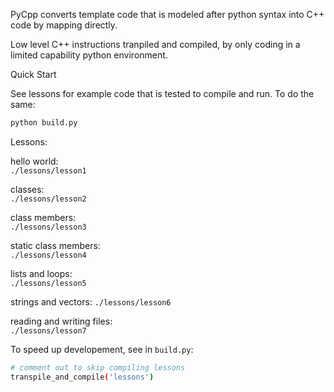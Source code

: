 
PyCpp converts template code that is modeled 
after python syntax into C++ code by mapping directly.

Low level C++ instructions tranpiled and compiled, by only coding in a 
limited capability python environment. 

Quick Start

See lessons for example code that is tested to compile
and run. To do the same:
```bash
python build.py
``` 

Lessons:

hello world:  
`./lessons/lesson1`

classes:  
`./lessons/lesson2`

class members:  
`./lessons/lesson3`

static class members:  
`./lessons/lesson4`

lists and loops:  
`./lessons/lesson5`

strings and vectors:
`./lessons/lesson6`

reading and writing files:  
`./lessons/lesson7`

To speed up developement, see in `build.py`:
```bash
# comment out to skip compiling lessons
transpile_and_compile('lessons')
```